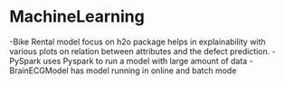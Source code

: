 # MachineLearning
-Bike Rental model focus on h2o package helps in explainability with various plots on relation between attributes and the defect prediction.
-PySpark uses Pyspark to run a model with large amount of data
-BrainECGModel has model running in online and batch mode
